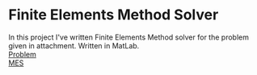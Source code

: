 # Finite Elements Method Solver
In this project I've written Finite Elements Method solver for the problem given in attachment. Written in MatLab.  
<a href="https://github.com/LucasJezap/MiscellaneousAGH/tree/master/Differential%20Equations/FEM_Solver/MES.pdf"> Problem   
<a href="https://github.com/LucasJezap/MiscellaneousAGH/tree/master/Differential%20Equations/FEM_Solver/MES.m"> MES   
